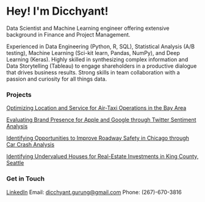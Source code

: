 # Hey! I'm Dicchyant!

Data Scientist and Machine Learning engineer offering extensive background in Finance and Project Management. 

Experienced in Data Engineering (Python, R, SQL), Statistical Analysis (A/B testing), Machine Learning (Sci-kit learn, Pandas, NumPy), and Deep Learning (Keras). Highly skilled in synthesizing complex information and Data Storytelling (Tableau) to engage shareholders in a productive dialogue that drives business results. Strong skills in team collaboration with a passion and curiosity for all things data.



### Projects

[Optimizing Location and Service for Air-Taxi Operations in the Bay Area](https://github.com/dicchyantgurung/Air-Taxi-Logistics)

[Evaluating Brand Presence for Apple and Google through Twitter Sentiment Analysis](https://github.com/dicchyantgurung/Tweet-sentiment-analysis-using-NLP-for-Google-and-Apple)

[Identifying Opportunities to Improve Roadway Safety in Chicago through Car Crash Analysis](https://github.com/dicchyantgurung/Classification-of-car-crashes-in-Chicago-using-XGBoost)

[Identifying Undervalued Houses for Real-Estate Investments in King County, Seattle](https://github.com/dicchyantgurung/Identifying-undervalued-vs-overvalued-houses-in-King-County-Seattle)


### Get in Touch

[LinkedIn](https://www.linkedin.com/in/dicchyantgurung)
Email: <dicchyant.gurung@gmail.com>
Phone: (267)-670-3816



